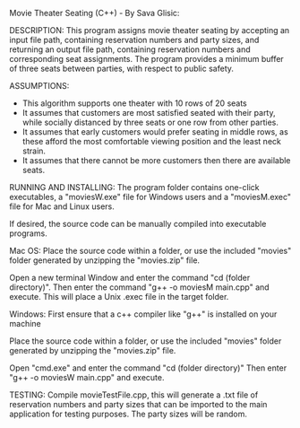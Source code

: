 Movie Theater Seating (C++) - By Sava Glisic:

DESCRIPTION:
This program assigns movie theater seating by accepting an input file path, containing reservation numbers and party sizes, and returning an output file path, containing reservation numbers and corresponding seat assignments. The program provides a minimum buffer of three seats between parties, with respect to public safety.

ASSUMPTIONS:
- This algorithm supports one theater with 10 rows of 20 seats
- It assumes that customers are most satisfied seated with their party, while socially    	 distanced by three seats or one row from other parties.
- It assumes that early customers would prefer seating in middle rows, as these afford   the most comfortable viewing position and the least neck strain.
- It assumes that there cannot be more customers then there are available seats.

RUNNING AND INSTALLING:
The program folder contains one-click executables, a "moviesW.exe" file for Windows users and a "moviesM.exec" file for Mac and Linux users. 

If desired, the source code can be manually compiled into executable programs. 

Mac OS:
Place the source code within a folder, or use the included "movies" folder generated by unzipping the "movies.zip" file.

Open a new terminal Window and enter the command "cd (folder directory)".
Then enter the command "g++ -o moviesM main.cpp" and execute.
This will place a Unix .exec file in the target folder.

Windows:
First ensure that a c++ compiler like "g++" is installed on your machine

Place the source code within a folder, or use the included "movies" folder generated by unzipping the "movies.zip" file.

Open "cmd.exe" and enter the command "cd (folder directory)"
Then enter "g++ -o moviesW main.cpp" and execute.

TESTING:
Compile movieTestFile.cpp, this will generate a .txt file of reservation numbers and party sizes that can be imported to the main application for testing purposes. The party sizes will be random.
